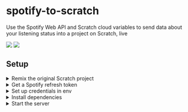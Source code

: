 # spotify-to-scratch

Use the Spotify Web API and Scratch cloud variables to send data about your listening status into a project on Scratch, live

[![](https://scratch-stats-badge.sid72020123.repl.co/project?id=598414279&data=views&label=Project%20Views&style=flat&color=blue)](https://scratch.mit.edu/projects/598414279) [![](https://scratch-stats-badge.sid72020123.repl.co/project?id=598414279&data=remixes&label=Project%20Remixes&style=flat)](https://scratch.mit.edu/projects/598414279)

## Setup

<details>
<summary>Remix the original Scratch project</summary>

You can find the original Scratch project [here](https://scratch.mit.edu/projects/598414279/).  Log in to your own account and hit "remix".
</details>

<details>
<summary>Get a Spotify refresh token</summary>

> Many thanks to [@lowlighter/metrics](https://github.com/lowlighter/metrics/blob/master/source/plugins/music/README.md#recently-played--top-modes) for this method

Spotify does not have *personal tokens*, so it makes the process a bit longer because you're required to follow the [authorization workflow](https://developer.spotify.com/documentation/general/guides/authorization-guide/)... Follow the instructions below for a  *TL;DR* to obtain a `refresh_token`.

Sign in to the [developer dashboard](https://developer.spotify.com/dashboard/) and create a new app.
Keep your `client_id` and `client_secret` and let this tab open for now.

![Add a redirect url](https://github.com/lowlighter/metrics/raw/master/.github/readme/imgs/plugin_music_recent_spotify_token_0.png)

Open the settings and add a new *Redirect url*. Normally it is used to setup callbacks for apps, but just put `https://localhost` instead (it is mandatory as per the [authorization guide](https://developer.spotify.com/documentation/general/guides/authorization-guide/), even if not used).

Forge the authorization url with your `client_id` and the encoded `redirect_uri` you whitelisted, and access it from your browser:

```
https://accounts.spotify.com/authorize?client_id=********&response_type=code&scope=user-read-recently-played%20user-top-read&redirect_uri=https%3A%2F%2Flocalhost
```

When prompted, authorize your application.

![Authorize application](https://github.com/lowlighter/metrics/raw/master/.github/readme/imgs/plugin_music_recent_spotify_token_1.png)

Once redirected to `redirect_uri`, extract the generated authorization `code` from your url bar.

![Extract authorization code from url](https://github.com/lowlighter/metrics/raw/master/.github/readme/imgs/plugin_music_recent_spotify_token_2.png)

Go back to your developer dashboard tab, and open the web console of your browser to paste the following JavaScript code, with your own `client_id`, `client_secret`, authorization `code` and `redirect_uri`.

```js
(async () => {
  console.log(await (await fetch("https://accounts.spotify.com/api/token", {
    method:"POST",
    headers:{"Content-Type":"application/x-www-form-urlencoded"},
    body:new URLSearchParams({
      grant_type:"authorization_code",
      redirect_uri:"https://localhost",
      client_id:"********",
      client_secret:"********",
      code:"********",
    })
  })).json())
})()
```

It should return a JSON response with the following content:
```json
{
  "access_token":"********",
  "expires_in": 3600,
  "scope":"user-read-recently-played user-top-read",
  "token_type":"Bearer",
  "refresh_token":"********"
}
```

Save your `client_id`, `client_secret` and `refresh_token` somewhere you can access them.
</details>

<details>
<summary>Set up credentials in env</summary>

> How you set up the environment variables may differ depending on what hosting platform (e.g., Replit, Heroku, DigitalOcean) you are using

Set the environment variables as follows:

```javascript
USERNAME -> your Scratch username
PASSWORD -> your Scratch password
CLIENT -> the Spotify client ID
SECRET -> the Spotfiy client secret
REFRESHER -> the Spotify refresh token
PROJECT_ID -> the ID of the Scratch project
```

A quick note - you probably don't want to use your primary Scratch account's username and password.  If you do, you will be logged out frequently, and there's no reason _not_ to use an alternate account since cloud variables don't care who's setting them.

</details>

<details>
<summary>Install dependencies</summary>

Navigate to the project directory and run the following command:

```bash
npm install
```

</details>

<details>
<summary>Start the server</summary>

> Once again, this really all depends on what platform you're running this on.

Run the following command in the project directory:

```bash
node index.js
```

</details>
